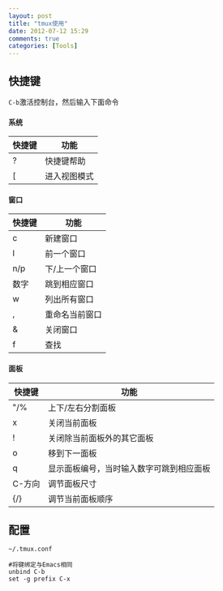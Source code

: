 ```yaml
---
layout: post
title: "tmux使用"
date: 2012-07-12 15:29
comments: true
categories: [Tools]
---
```


## 快捷键
`C-b`激活控制台，然后输入下面命令

#### 系统
快捷键   | 功能
------- | ------------
?       | 快捷键帮助
[       | 进入视图模式

#### 窗口
快捷键   | 功能
------- | ------------
c       | 新建窗口
l       | 前一个窗口
n/p     | 下/上一个窗口
数字     | 跳到相应窗口
w       | 列出所有窗口
,       | 重命名当前窗口
&       | 关闭窗口
f       | 查找

#### 面板
快捷键   | 功能
------- | ------------
"/%     | 上下/左右分割面板
x       | 关闭当前面板
!       | 关闭除当前面板外的其它面板
o       | 移到下一面板
q       | 显示面板编号，当时输入数字可跳到相应面板
C-方向   | 调节面板尺寸
{/}     | 调节当前面板顺序

## 配置
`~/.tmux.conf`
```
#将键绑定与Emacs相同
unbind C-b
set -g prefix C-x
```
